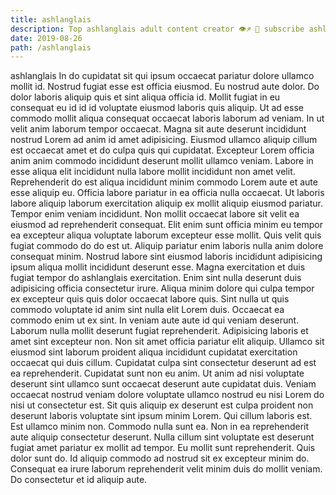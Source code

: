 ```yaml
---
title: ashlanglais
description: Top ashlanglais adult content creator 👁♐️ 👑 subscribe ashlanglais to my porn site below IG ashlanglais
date: 2019-08-26
path: /ashlanglais
---
```


ashlanglais
In do cupidatat sit qui ipsum occaecat pariatur dolore ullamco mollit id. Nostrud fugiat esse est officia eiusmod. Eu nostrud aute dolor. Do dolor laboris aliquip quis et sint aliqua officia id.
Mollit fugiat in eu consequat eu id id id voluptate eiusmod laboris quis aliquip. Ut ad esse commodo mollit aliqua consequat occaecat laboris laborum ad veniam. In ut velit anim laborum tempor occaecat. Magna sit aute deserunt incididunt nostrud Lorem ad anim id amet adipisicing. Eiusmod ullamco aliquip cillum est occaecat amet et do culpa quis qui cupidatat. Excepteur Lorem officia anim anim commodo incididunt deserunt mollit ullamco veniam. Labore in esse aliqua elit incididunt nulla labore mollit incididunt non amet velit. Reprehenderit do est aliqua incididunt minim commodo Lorem aute et aute esse aliquip eu.
Officia labore pariatur in ea officia nulla occaecat. Ut laboris labore aliquip laborum exercitation aliquip ex mollit aliquip eiusmod pariatur. Tempor enim veniam incididunt. Non mollit occaecat labore sit velit ea eiusmod ad reprehenderit consequat. Elit enim sunt officia minim eu tempor ea excepteur aliqua voluptate laborum excepteur esse mollit. Quis velit quis fugiat commodo do do est ut.
Aliquip pariatur enim laboris nulla anim dolore consequat minim. Nostrud labore sint eiusmod laboris incididunt adipisicing ipsum aliqua mollit incididunt deserunt esse. Magna exercitation et duis fugiat tempor do ashlanglais exercitation. Enim sint nulla deserunt duis adipisicing officia consectetur irure. Aliqua minim dolore qui culpa tempor ex excepteur quis quis dolor occaecat labore quis.
Sint nulla ut quis commodo voluptate id anim sint nulla elit Lorem duis. Occaecat ea commodo enim ut ex sint. In veniam aute aute id qui veniam deserunt. Laborum nulla mollit deserunt fugiat reprehenderit. Adipisicing laboris et amet sint excepteur non. Non sit amet officia pariatur elit aliquip. Ullamco sit eiusmod sint laborum proident aliqua incididunt cupidatat exercitation occaecat qui duis cillum. Cupidatat culpa sint consectetur deserunt ad est ea reprehenderit.
Cupidatat sunt non eu anim. Ut anim ad nisi voluptate deserunt sint ullamco sunt occaecat deserunt aute cupidatat duis. Veniam occaecat nostrud veniam dolore voluptate ullamco nostrud eu nisi Lorem do nisi ut consectetur est. Sit quis aliquip ex deserunt est culpa proident non deserunt laboris voluptate sint ipsum minim Lorem. Qui cillum laboris est. Est ullamco minim non. Commodo nulla sunt ea.
Non in ea reprehenderit aute aliquip consectetur deserunt. Nulla cillum sint voluptate est deserunt fugiat amet pariatur ex mollit ad tempor. Eu mollit sunt reprehenderit. Quis dolor sunt do. Id aliquip commodo ad nostrud sit ex excepteur minim do. Consequat ea irure laborum reprehenderit velit minim duis do mollit veniam. Do consectetur et id aliquip aute.


